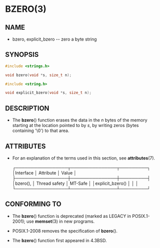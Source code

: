 # BZERO(3)

## NAME

- bzero, explicit_bzero -- zero a byte string

## SYNOPSIS

```c
#include <strings.h>

void bzero(void *s, size_t n);

#include <string.h>

void explicit_bzero(void *s, size_t n);
```

## DESCRIPTION

- The **bzero**() function erases the data in the *n* bytes of the memory starting at the location pointed to by *s*, by writing zeros (bytes containing '\0') to that area.

## ATTRIBUTES

- For an explanation of the terms used in this section, see **attributes**(7).

	┌─────────────────┬───────────────┬─────────┐
	│Interface        │ Attribute     │ Value   │
	├─────────────────┼───────────────┼─────────┤
	│bzero(),         │ Thread safety │ MT-Safe │
	│explicit_bzero() │               │         │
	└─────────────────┴───────────────┴─────────┘

## CONFORMING TO

- The **bzero**() function is deprecated (marked as LEGACY in POSIX.1-2001); use **memset**(3) in new programs.

- POSIX.1-2008 removes the specification of **bzero**().

- The **bzero**() function first appeared in 4.3BSD.
